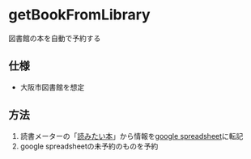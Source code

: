 # getBookFromLibrary
 図書館の本を自動で予約する

## 仕様
- 大阪市図書館を想定

## 方法
1. 読書メーターの「[読みたい本](https://bookmeter.com/users/763253/books/wish)」から情報を[google spreadsheet](https://docs.google.com/spreadsheets/d/1xH_mE_R2g9L9QAUx8BVr_LuxhGQX9Ydwm9YofEXjkNg/edit?usp=sharing)に転記
2. google spreadsheetの未予約のものを予約
